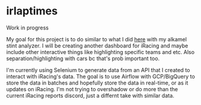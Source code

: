 # irlaptimes

Work in progress

My goal for this project is to do similar to what I did [here](https://github.com/Razgrizaces/alkamel_stint_analyzer) with my alkamel stint analyzer. I will be creating another dashboard for iRacing and maybe include other interactive things like highlighting specific teams and etc. Also separation/highlighting with cars bc that's prob important too.

I'm currently using Selenium to generate data from an API that I created to interact with iRacing's data. The goal is to use Airflow with GCP/BigQuery to store the data in batches and hopefully store the data in real-time, or as it updates on iRacing. I'm not trying to overshadow or do more than the current iRacing reports discord, just a differnt take with similar data.
